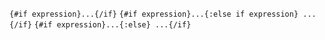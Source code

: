 `{#if expression}...{/if}`
`{#if expression}...{:else if expression} ...{/if}`
`{#if expression}...{:else} ...{/if}`